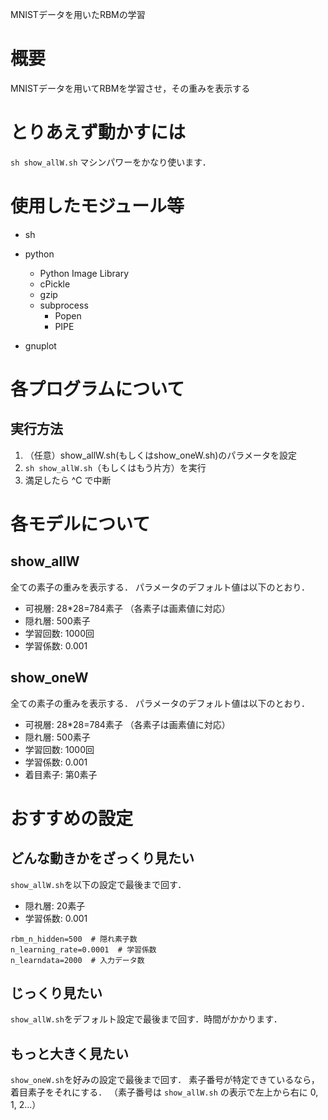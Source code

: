 MNISTデータを用いたRBMの学習

# 概要
MNISTデータを用いてRBMを学習させ，その重みを表示する

# とりあえず動かすには
`sh show_allW.sh`
マシンパワーをかなり使います．

# 使用したモジュール等
* sh

* python
  * Python Image Library
  * cPickle
  * gzip
  * subprocess
    * Popen
    * PIPE

* gnuplot

# 各プログラムについて
## 実行方法
1. （任意）show_allW.sh(もしくはshow_oneW.sh)のパラメータを設定
2. ```sh show_allW.sh```（もしくはもう片方）を実行
3. 満足したら ^C で中断

# 各モデルについて
## show_allW
全ての素子の重みを表示する．
パラメータのデフォルト値は以下のとおり．
* 可視層: 28*28=784素子 （各素子は画素値に対応）
* 隠れ層: 500素子
* 学習回数: 1000回
* 学習係数: 0.001

## show_oneW
全ての素子の重みを表示する．
パラメータのデフォルト値は以下のとおり．
* 可視層: 28*28=784素子 （各素子は画素値に対応）
* 隠れ層: 500素子
* 学習回数: 1000回
* 学習係数: 0.001
* 着目素子: 第0素子

# おすすめの設定
## どんな動きかをざっくり見たい
`show_allW.sh`を以下の設定で最後まで回す．
* 隠れ層: 20素子
* 学習係数: 0.001

```
rbm_n_hidden=500  # 隠れ素子数
n_learning_rate=0.0001  # 学習係数
n_learndata=2000  # 入力データ数
```

## じっくり見たい
`show_allW.sh`をデフォルト設定で最後まで回す．時間がかかります．

## もっと大きく見たい
`show_oneW.sh`を好みの設定で最後まで回す．
素子番号が特定できているなら，着目素子をそれにする．
（素子番号は `show_allW.sh` の表示で左上から右に 0, 1, 2...）